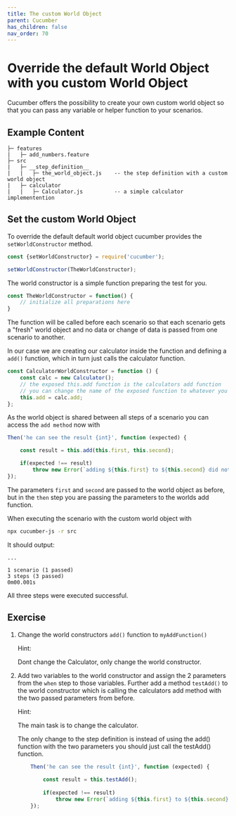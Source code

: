 ```yaml
---
title: The custom World Object
parent: Cucumber
has_children: false
nav_order: 70
---
```


# Override the default World Object with you custom World Object

Cucumber offers the possibility to create your own custom world object so that you can pass any variable or
helper function to your scenarios.

## Example Content

````
├─ features
|   ├─ add_numbers.feature 
├─ src
|   ├─ __step_definition__
|   |   ├─ the_world_object.js    -- the step definition with a custom world object
|   ├─ calculator
|   |   ├─ Calculator.js          -- a simple calculator implementention
````

## Set the custom World Object

To override the default default world object cucumber provides the ``setWorldConstructor`` method.

````javascript
const {setWorldConstructor} = require('cucumber');

setWorldConstructor(TheWorldConstructor);
````

The world constructor is a simple function preparing the test for you.

````javascript
const TheWorldConstructor = function() {
    // initialize all preparations here
}
````

The function will be called before each scenario so that each scenario gets a "fresh" world object
and no data or change of data is passed from one scenario to another.

In our case we are creating our calculator inside the function and defining a ``add()`` function,
which in turn just calls the calculator function.

````javascript
const CalculatorWorldConstructor = function () {
    const calc = new Calculator();
    // the exposed this.add function is the calculators add function
    // you can change the name of the exposed function to whatever you like
    this.add = calc.add;
};
````

As the world object is shared between all steps of a scenario you can access the ``add method`` now with

````javascript
Then('he can see the result {int}', function (expected) {

    const result = this.add(this.first, this.second);

    if(expected !== result)
        throw new Error(`adding ${this.first} to ${this.second} did not match the expectation of ${expected} but resulted in ${result}`)
});
````

The parameters ``first`` and ``second`` are passed to the world object as before, but in the ``then`` step you are
passing the parameters to the worlds add function.


When executing the scenario with the custom world object with

````bash
npx cucumber-js -r src
````

It should output:

````text
...

1 scenario (1 passed)
3 steps (3 passed)
0m00.001s

````

All three steps were executed successful.

## Exercise

1. Change the world constructors ``add()`` function to ``myAddFunction()``
    
    Hint:
    
    Dont change the Calculator, only change the world constructor.

1. Add two variables to the world constructor and assign the 2 parameters from the ``when`` step to those variables.
Further add a method ``testAdd()`` to the world constructor which is calling the calculators
add method with the two passed parameters from before.

    Hint:
    
    The main task is to change the calculator.
    
    The only change to the step definition is instead of using the add() function with the two parameters
    you should just call the testAdd() function.
    
    ````javascript
        Then('he can see the result {int}', function (expected) {
        
            const result = this.testAdd();
        
            if(expected !== result)
                throw new Error(`adding ${this.first} to ${this.second} did not match the expectation of ${expected} but resulted in ${result}`)
        });
    ````
